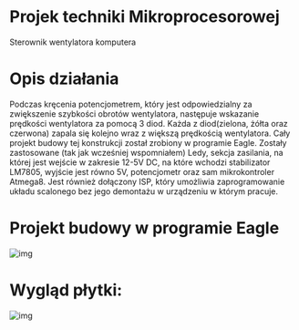 # Projek techniki Mikroprocesorowej 
Sterownik wentylatora komputera
# Opis działania

Podczas kręcenia potencjometrem, który jest odpowiedzialny za zwiększenie szybkości obrotów wentylatora, następuje wskazanie prędkości wentylatora za pomocą 3 diod. Każda z diod(zielona, żółta oraz czerwona) zapala się kolejno wraz z większą prędkością wentylatora. Cały projekt budowy tej konstrukcji został zrobiony w programie Eagle. Zostały zastosowane (tak jak wcześniej wspomniałem) Ledy, sekcja zasilania, na której jest wejście w zakresie 12-5V DC, na które wchodzi stabilizator LM7805, wyjście jest równo 5V, potencjometr oraz sam mikrokontroler Atmega8. Jest również dołączony ISP, który umożliwia zaprogramowanie układu scalonego bez jego demontażu w urządzeniu w którym pracuje.

# Projekt budowy w programie Eagle
![img](./firmware/Płytka2.PNG)
# Wygląd płytki:
![img](./firmware/Płytka1.PNG)
